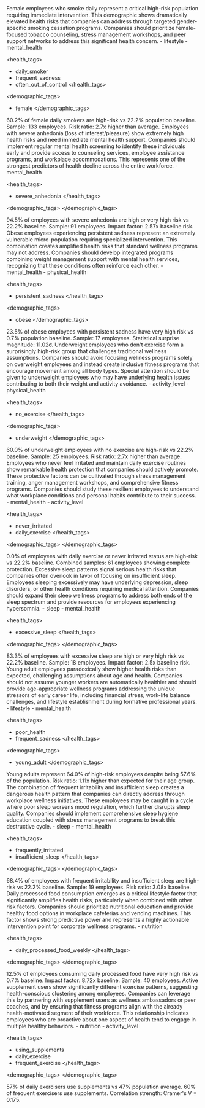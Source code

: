 <insight>
<message>
Female employees who smoke daily represent a critical high-risk population requiring immediate intervention. This demographic shows dramatically elevated health risks that companies can address through targeted gender-specific smoking cessation programs. Companies should prioritize female-focused tobacco counseling, stress management workshops, and peer support networks to address this significant health concern.
</message>

<categories>
- lifestyle
- mental_health
</categories>

<health_tags>
- daily_smoker
- frequent_sadness
- often_out_of_control
</health_tags>

<demographic_tags>
- female
</demographic_tags>

<proof>
60.2% of female daily smokers are high-risk vs 22.2% population baseline. Sample: 133 employees. Risk ratio: 2.7x higher than average.
</proof>
</insight>

<insight>
<message>
Employees with severe anhedonia (loss of interest/pleasure) show extremely high health risks and need immediate mental health support. Companies should implement regular mental health screening to identify these individuals early and provide access to counseling services, employee assistance programs, and workplace accommodations. This represents one of the strongest predictors of health decline across the entire workforce.
</message>

<categories>
- mental_health
</categories>

<health_tags>
- severe_anhedonia
</health_tags>

<demographic_tags>
</demographic_tags>

<proof>
94.5% of employees with severe anhedonia are high or very high risk vs 22.2% baseline. Sample: 91 employees. Impact factor: 2.57x baseline risk.
</proof>
</insight>

<insight>
<message>
Obese employees experiencing persistent sadness represent an extremely vulnerable micro-population requiring specialized intervention. This combination creates amplified health risks that standard wellness programs may not address. Companies should develop integrated programs combining weight management support with mental health services, recognizing that these conditions often reinforce each other.
</message>

<categories>
- mental_health
- physical_health
</categories>

<health_tags>
- persistent_sadness
</health_tags>

<demographic_tags>
- obese
</demographic_tags>

<proof>
23.5% of obese employees with persistent sadness have very high risk vs 0.7% population baseline. Sample: 17 employees. Statistical surprise magnitude: 11.02σ.
</proof>
</insight>

<insight>
<message>
Underweight employees who don't exercise form a surprisingly high-risk group that challenges traditional wellness assumptions. Companies should avoid focusing wellness programs solely on overweight employees and instead create inclusive fitness programs that encourage movement among all body types. Special attention should be given to underweight employees who may have underlying health issues contributing to both their weight and activity avoidance.
</message>

<categories>
- activity_level
- physical_health
</categories>

<health_tags>
- no_exercise
</health_tags>

<demographic_tags>
- underweight
</demographic_tags>

<proof>
60.0% of underweight employees with no exercise are high-risk vs 22.2% baseline. Sample: 25 employees. Risk ratio: 2.7x higher than average.
</proof>
</insight>

<insight>
<message>
Employees who never feel irritated and maintain daily exercise routines show remarkable health protection that companies should actively promote. These protective factors can be cultivated through stress management training, anger management workshops, and comprehensive fitness programs. Companies should study these resilient employees to understand what workplace conditions and personal habits contribute to their success.
</message>

<categories>
- mental_health
- activity_level
</categories>

<health_tags>
- never_irritated
- daily_exercise
</health_tags>

<demographic_tags>
</demographic_tags>

<proof>
0.0% of employees with daily exercise or never irritated status are high-risk vs 22.2% baseline. Combined samples: 61 employees showing complete protection.
</proof>
</insight>

<insight>
<message>
Excessive sleep patterns signal serious health risks that companies often overlook in favor of focusing on insufficient sleep. Employees sleeping excessively may have underlying depression, sleep disorders, or other health conditions requiring medical attention. Companies should expand their sleep wellness programs to address both ends of the sleep spectrum and provide resources for employees experiencing hypersomnia.
</message>

<categories>
- sleep
- mental_health
</categories>

<health_tags>
- excessive_sleep
</health_tags>

<demographic_tags>
</demographic_tags>

<proof>
83.3% of employees with excessive sleep are high or very high risk vs 22.2% baseline. Sample: 18 employees. Impact factor: 2.5x baseline risk.
</proof>
</insight>

<insight>
<message>
Young adult employees paradoxically show higher health risks than expected, challenging assumptions about age and health. Companies should not assume younger workers are automatically healthier and should provide age-appropriate wellness programs addressing the unique stressors of early career life, including financial stress, work-life balance challenges, and lifestyle establishment during formative professional years.
</message>

<categories>
- lifestyle
- mental_health
</categories>

<health_tags>
- poor_health
- frequent_sadness
</health_tags>

<demographic_tags>
- young_adult
</demographic_tags>

<proof>
Young adults represent 64.0% of high-risk employees despite being 57.6% of the population. Risk ratio: 1.11x higher than expected for their age group.
</proof>
</insight>

<insight>
<message>
The combination of frequent irritability and insufficient sleep creates a dangerous health pattern that companies can directly address through workplace wellness initiatives. These employees may be caught in a cycle where poor sleep worsens mood regulation, which further disrupts sleep quality. Companies should implement comprehensive sleep hygiene education coupled with stress management programs to break this destructive cycle.
</message>

<categories>
- sleep
- mental_health
</categories>

<health_tags>
- frequently_irritated
- insufficient_sleep
</health_tags>

<demographic_tags>
</demographic_tags>

<proof>
68.4% of employees with frequent irritability and insufficient sleep are high-risk vs 22.2% baseline. Sample: 19 employees. Risk ratio: 3.08x baseline.
</proof>
</insight>

<insight>
<message>
Daily processed food consumption emerges as a critical lifestyle factor that significantly amplifies health risks, particularly when combined with other risk factors. Companies should prioritize nutritional education and provide healthy food options in workplace cafeterias and vending machines. This factor shows strong predictive power and represents a highly actionable intervention point for corporate wellness programs.
</message>

<categories>
- nutrition
</categories>

<health_tags>
- daily_processed_food_weekly
</health_tags>

<demographic_tags>
</demographic_tags>

<proof>
12.5% of employees consuming daily processed food have very high risk vs 0.7% baseline. Impact factor: 8.72x baseline. Sample: 40 employees.
</proof>
</insight>

<insight>
<message>
Active supplement users show significantly different exercise patterns, suggesting health-conscious clustering among employees. Companies can leverage this by partnering with supplement users as wellness ambassadors or peer coaches, and by ensuring that fitness programs align with the already health-motivated segment of their workforce. This relationship indicates employees who are proactive about one aspect of health tend to engage in multiple healthy behaviors.
</message>

<categories>
- nutrition
- activity_level
</categories>

<health_tags>
- using_supplements
- daily_exercise
- frequent_exercise
</health_tags>

<demographic_tags>
</demographic_tags>

<proof>
57% of daily exercisers use supplements vs 47% population average. 60% of frequent exercisers use supplements. Correlation strength: Cramer's V = 0.175.
</proof>
</insight>